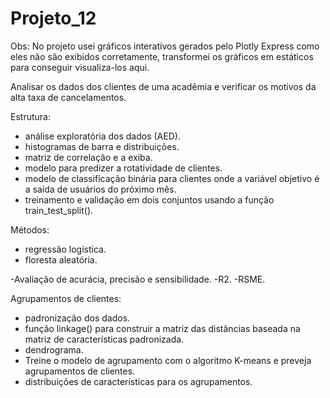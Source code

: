 # Projeto_12

Obs: No projeto usei gráficos interativos gerados pelo Plotly Express como eles não são exibidos corretamente, transformei os gráficos em estáticos para conseguir visualiza-los aqui.

Analisar os dados dos clientes de uma acadêmia e verificar os motivos da alta taxa de cancelamentos.

Estrutura:
- análise exploratória dos dados (AED).
- histogramas de barra e distribuições.
- matriz de correlação e a exiba.
- modelo para predizer a rotatividade de clientes.
- modelo de classificação binária para clientes onde a variável objetivo é a saída de usuários do próximo mês.
- treinamento e validação em dois conjuntos usando a função train_test_split().

Métodos:
- regressão logística.
- floresta aleatória.

-Avaliação de acurácia, precisão e sensibilidade.
-R2.
-RSME.

Agrupamentos de clientes:
- padronização dos dados.
- função linkage() para construir a matriz das distâncias baseada na matriz de características padronizada.
- dendrograma. 
- Treine o modelo de agrupamento com o algoritmo K-means e preveja agrupamentos de clientes. 
- distribuições de características para os agrupamentos. 

